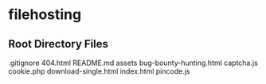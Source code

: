 # filehosting

## Root Directory Files

.gitignore
404.html
README.md
assets
bug-bounty-hunting.html
captcha.js
cookie.php
download-single.html
index.html
pincode.js
